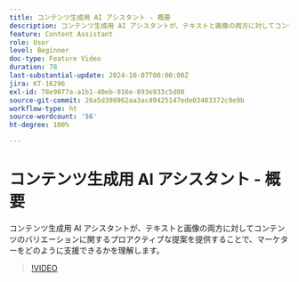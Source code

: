 ```yaml
---
title: コンテンツ生成用 AI アシスタント - 概要
description: コンテンツ生成用 AI アシスタントが、テキストと画像の両方に対してコンテンツのバリエーションに関するプロアクティブな提案を提供することで、マーケターをどのように支援できるかを理解します。
feature: Content Assistant
role: User
level: Beginner
doc-type: Feature Video
duration: 78
last-substantial-update: 2024-10-07T00:00:00Z
jira: KT-16296
exl-id: 78e9077a-a1b1-40eb-916e-893e933c5d08
source-git-commit: 26a5d398962aa3ac49425147ede03483372c9e9b
workflow-type: ht
source-wordcount: '56'
ht-degree: 100%

---
```


# コンテンツ生成用 AI アシスタント - 概要

コンテンツ生成用 AI アシスタントが、テキストと画像の両方に対してコンテンツのバリエーションに関するプロアクティブな提案を提供することで、マーケターをどのように支援できるかを理解します。

>[!VIDEO](https://video.tv.adobe.com/v/3432686/?learn=on)
